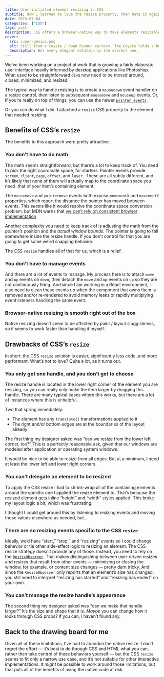 ```yaml
---
title: User-initiated element resizing in CSS
subtitle: How I learned to love the resize property, then hate it again
date: 2023-07-04
categories: ["CSS"]
tags: post
description: CSS offers a browser-native way to make elements resizable, but it comes with a lot of limitations.
cover:
  src: super-genius.png
  alt: Still from a Coyote / Road Runner cartoon. The Coyote holds a business card saying Wile E. Coyote Super Genius
  description: Not every elegant solution is the correct one.
---
```


We’ve been working on a project at work that is growing a fairly elaborate user interface heavily informed by desktop applications like Photoshop. What used to be straightforward `div`s now need to be moved around, closed, minimized, and resized.

The typical way to handle resizing is to create a `mousedown` event handler on a resize control, then listen to subsequent `mousemove` and `mouseup` events. Or, if you’re really on top of things, you can use the newer [`pointer events`](https://caniuse.com/?search=pointer).

Or you can do what I did. I attached a `resize` CSS property to the element that needed resizing.

## Benefits of CSS’s `resize`

The benefits to this approach were pretty attractive:

### You don’t have to do math

The math seems straightforward, but there’s a lot to keep track of. You need to pick the right coordinate space, for starters. Pointer events provide `screen`, `client`, `page`, `offset`, and `layer.` These are all subtly different, and it’s likely that none of them will actually map to the coordinate space you need: that of your item’s containing element.

The `mousemove` and `pointermove` events both expose `movementX` and `movementY` properties, which report the distance the pointer has moved between events. This _seems_ like it would resolve the coordinate space conversion problem, but MDN warns that [we can’t rely on consistent browser implementation](https://developer.mozilla.org/en-US/docs/Web/API/MouseEvent/movementX).

Another complexity you need to keep track of is adjusting the math from the _pointer’s_ position and the _actual window bounds_. The pointer is going to fall somewhere inside the resize handle. If you don't control for that you are going to get some weird snapping behavior.

The CSS `resize` handles all of that for us, which is a relief.

### You don’t have to manage events

And there are a lot of events to manage. My process here is to attach `move` and `up` events on `down`, then detach the `move` and `up` events on `up` so they are not continuously firing. And since I am working in a React environment, I also need to clean these events up when the component that owns them is removed and/or re-rendered to avoid memory leaks or rapidly multiplying event listeners handling the same event.

### Browser-native resizing is smooth right out of the box

Native resizing doesn’t seem to be affected by paint / layout sluggishness, so it seems to work faster than handling it myself.

## Drawbacks of CSS’s `resize`

In short: the CSS `resize` solution is easier, significantly less code, and more performant. What’s not to love? Quite a lot, as it turns out.

### You only get one handle, and you don’t get to choose

The resize handle is located in the lower right corner of the element you are resizing, so you can really only make the item larger by dragging this handle. There are many typical cases where this works, but there are a lot of instances where this is unhelpful.

Two that spring immediately:

* The element has any `translate()` transformations applied to it
* The right and/or bottom edges are at the boundaries of the layout already

The first thing my designer asked was “can we resize from the lower left corner, too?” This is a perfectly reasonable ask, given that our windows are modeled after application or operating system windows.

It would be nice to be able to resize from all edges. But at a minimum, I need at least the lower left and lower right corners.

### You can’t delegate an element to be resized

To apply the CSS resize I had to shrink-wrap all of the containing elements around the specific one I applied the resize element to. That’s because the resized element gets inline “height” and “width” styles applied. This broke my layout logic a bit, which was frustrating.

I thought I could get around this by listening to resizing events and moving those values elsewhere as needed, but…

### There are no resizing events specific to the CSS `resize`

Ideally, we’d have “start,” “stop,” and “resizing” events so I could change behavior or tie other side-effect logic to resizing an element. The CSS resize strategy doesn’t provide any of those. Instead, you need to rely on the [`ResizeObserver`](https://developer.mozilla.org/en-US/docs/Web/API/ResizeObserver). That makes distinguishing between user-driven resizes and resizes that result from other events — minimizing or closing the window, for example, or content size changes — pretty darn tricky. And since the `ResizeObserver` only reports that an element’s size has changed, you still need to interpret “resizing has started” and “resizing has ended” on your own.

### You can’t manage the resize handle’s appearance

The second thing my designer asked was “can we make that handle larger?” It’s the size and shape that it is. _Maybe_ you can change how it looks through CSS props? If you can, I haven’t found any.

## Back to the drawing board for me

Given all of these limitations, I’ve had to abandon the native resize. I don’t regret the effort — it’s best to do through CSS and HTML what you can, rather than take control of these behaviors yourself — but the CSS `resize` seems to fit only a narrow use case, and it’s not suitable for other interactive implementations. It _might_ be possible to work around those limitations, but that puts all of the benefits of using the native code at risk.
